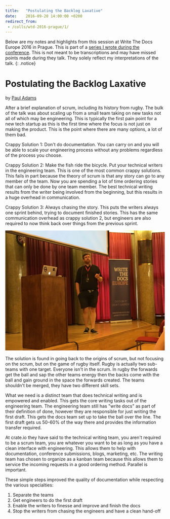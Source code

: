```yaml
---
title:   "Postulating the Backlog Laxative"
date:    2016-09-20 14:00:00 +0200
redirect_from:
 - /colls/wtd-2016-prague/1/
---
```


Below are my notes and highlights from this session at Write The Docs
Europe 2016 in Prague.  This is part of a [series I wrote during the
conference](/technology/2016/09/20/wtd.html).  This is not meant to be
transcriptions and may have missed points made during they talk.
They solely reflect my interpretations of the talk.
{: .notice}

# Postulating the Backlog Laxative

by [Paul Adams](https://twitter.com/therealpadams)

After a brief explanation of scrum, including its history from rugby.
The bulk of the talk was about scaling up from a small team taking on
new tasks not all of which may be engineering.  This is typically the
first pain point for a new tech startup as this is the first time where
the focus is not just on making the product.  This is the point where
there are many options, a lot of them bad.

Crappy Solution 1: Don't do documentation.  You can carry on and you will
be able to scale your engineering process without any problems regardless
of the process you choose.

Crappy Solution 2: Make the fish ride the bicycle.  Put your technical
writers in the engineering team.  This is one of the most common crappy
solutions. This fails in part because the theory of scrum is that any
story can go to any member of the team.  Now you are spending a lot
of time ordering stories that can only be done by one team member.
The best technical writing results from the writer being involved from
the beginning, but this results in a huge overhead in communication.

Crappy Solution 3: Always chasing the story.  This puts the writers
always one sprint behind, trying to document finished stories.  This has
the same communication overhead as crappy solution 2, but engineers are
also required to now think back over things from the previous sprint.

![](/img/2016/WTD/1.jpg)

The solution is found in going back to the origins of scrum, but not
focusing on the scrum, but on the game of rugby itself.  Rugby is actually
two sub-teams with one target.  Everyone isn't in the scrum.  In rugby
the forwards get the ball and sap the other teams energy then the backs
come with the ball and gain ground in the space the forwards created.
The teams shouldn't be merged, they have two different skill sets.

What we need is a distinct team that does technical writing and is
empowered and enabled.  This gets the core writing tasks out of the
engineering team.  The engineering team still has "write docs" as part of
their definition of done, however they are responsible for just writing
the first draft.  This gets the docs team set up to take the ball over
the line.  The first draft gets us 50-60% of the way there and provides
the information transfer required.

At crate.io they have said to the technical writing team, you aren't
required to be a scrum team, you are whatever you want to be as long
as you have a clean interface with engineering.  This allows them to
help with documentation, conference submissions, blogs, marketing, etc.
The writing team has chosen to organize as a kanban team because this
allows them to service the incoming requests in a good ordering method.
Parallel is important.

These simple steps improved the quality of documentation while respecting
the various specialties:

1. Separate the teams
2. Get engineers to do the first draft
3. Enable the writers to finesse and improve and finish the docs
4. Stop the writers from chasing the engineers and have a clean hand-off
